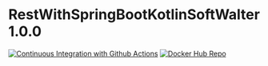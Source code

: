 # RestWithSpringBootKotlinSoftWalter 1.0.0
[![Continuous Integration with Github Actions](https://github.com/WalterHeitor/RestWithSpringBootKotlinSoftWalter/actions/workflows/continuous_integration.yml/badge.svg)](https://github.com/WalterHeitor/RestWithSpringBootKotlinSoftWalter/actions/workflows/continuous_integration.yml)
[![Docker Hub Repo](https://img.shields.io/docker/pulls/wallterheitor/rest-soft-walter.svg)](https://hub.docker.com/repository/docker/wallterheitor/rest-soft-walter)
